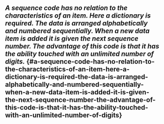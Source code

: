 ## **_A sequence code has no relation to the characteristics of an item. Here a dictionary is required. The data is arranged alphabetically and numbered sequentially. When a new data item is added it is given the next sequence number. The advantage of this code is that it has the ability touched with an unlimited number of digits._** {#a-sequence-code-has-no-relation-to-the-characteristics-of-an-item-here-a-dictionary-is-required-the-data-is-arranged-alphabetically-and-numbered-sequentially-when-a-new-data-item-is-added-it-is-given-the-next-sequence-number-the-advantage-of-this-code-is-that-it-has-the-ability-touched-with-an-unlimited-number-of-digits}